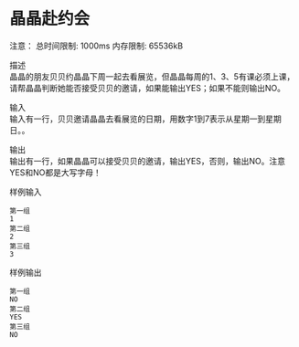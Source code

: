 # 晶晶赴约会

注意： 总时间限制: 1000ms 内存限制: 65536kB

描述  
晶晶的朋友贝贝约晶晶下周一起去看展览，但晶晶每周的1、3、5有课必须上课，请帮晶晶判断她能否接受贝贝的邀请，如果能输出YES；如果不能则输出NO。

输入  
输入有一行，贝贝邀请晶晶去看展览的日期，用数字1到7表示从星期一到星期日。。  

输出  
输出有一行，如果晶晶可以接受贝贝的邀请，输出YES，否则，输出NO。注意YES和NO都是大写字母！  

样例输入
```
第一组
1
第二组
2
第三组
3
```
样例输出
```
第一组
NO
第二组
YES
第三组
NO
```
